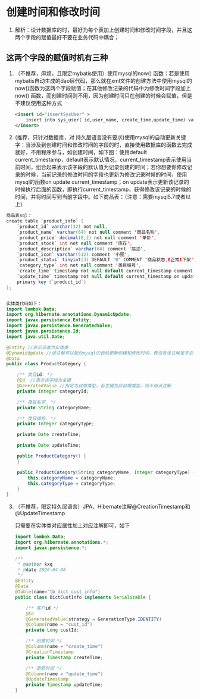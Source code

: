 # 创建时间和修改时间

1. 解析：设计数据库的时，最好为每个表加上创建时间和修改时间字段，并且这两个字段的赋值最好不要在业务代码中耦合；



## 这两个字段的赋值时机有三种

1. （不推荐，麻烦，且限定mybatis使用）使用mysql的now() 函数：若是使用mybatis自动生成的dao层代码，那么就在xml文件的创建方法中使用mysql的now()函数为这两个字段赋值；在其他修改记录的代码中为修改时间字段加上now() 函数，而创建时间则不用，因为创建时间只在创建的时候会赋值，但是不建议使用这种方式

   ```xml
   <insert id="insertSysUser" > 
       insert into sys_user( id,user_name, create_time,update_time) values( #{id},#{userName}, #{create_time}, now()) 
   </insert>
   ```

   

2.  (推荐，只针对数据库，对 持久层语言没有要求)使用mysql的自动更新关键字：当涉及到创建时间和修改时间的字段的时，直接使用数据库的函数去完成就好，不用程序参与，如创建时间，如下图：使用default current_timestamp，default表示默认情况，current_timestamp表示使用当前时间，组合起来表示该字段的默认值为记录创建的时间；若你想要你修改记录的时候，当前记录的修改时间的字段也更新为修改记录时候的时间，使用mysql的函数on update current_timestamp；on update表示更新该记录的时候执行后面的函数，即执行current_timestamp，获得修改该记录的时候的时间，并将时间写到当前字段中。如下商品表：（注意：需要mysql5.7或者以上）

   ```java
   商品表sql：
   create table `product_info` (
       `product_id` varchar(32) not null,
       `product_name` varchar(64) not null comment '商品名称',
       `product_price` decimal(8,2) not null comment '单价',
       `product_stock` int not null comment '库存',
       `product_description` varchar(64) comment '描述',
       `product_icon` varchar(512) comment '小图',
       `product_status` tinyint(3) DEFAULT '0' COMMENT '商品状态,0正常1下架',
       `category_type` int not null comment '类目编号',
       `create_time` timestamp not null default current_timestamp comment '创建时间',
       `update_time` timestamp not null default current_timestamp on update current_timestamp comment '修改时间',
       primary key (`product_id`)
   );
   
   
   实体类代码如下：
   import lombok.Data;
   import org.hibernate.annotations.DynamicUpdate;
   import javax.persistence.Entity;
   import javax.persistence.GeneratedValue;
   import javax.persistence.Id;
   import java.util.Date;
   
   @Entity //表示该类为实体类
   @DynamicUpdate //该注解可以配合mysql的自动更新创建和修改时间，若没有该注解是不会更新的
   @Data
   public class ProductCategory {
   
       /** 类目id. */
       @Id  //表示该字段为主键
       @GeneratedValue //指定为自增类型，若主键为非自增类型，则不用该注解
       private Integer categoryId;
   
       /** 类目名字. */
       private String categoryName;
   
       /** 类目编号. */
       private Integer categoryType;
   
       private Date createTime;
   
       private Date updateTime;
   
       public ProductCategory() {
       }
   
       public ProductCategory(String categoryName, Integer categoryType) {
           this.categoryName = categoryName;
           this.categoryType = categoryType;
       }
   }
   ```

   

3. （不推荐，限定持久层语言）JPA、Hibernate注解@CreationTimestamp和@UpdateTimestamp

   只需要在实体类对应属性加上对应注解即可，如下

   ```java
   import lombok.Data;
   import org.hibernate.annotations.*;
   import javax.persistence.*;
   
   /**
    * @author kxq
    * @date 2020-04-08
    */
   @Entity
   @Data
   @Table(name="tb_dict_cust_info")
   public class DictCustInfo implements Serializable {
   
       /** 客户id */
       @Id
       @GeneratedValue(strategy = GenerationType.IDENTITY)
       @Column(name = "cust_id")
       private Long custId;
   
       /** 创建时间 */
       @Column(name = "create_time")
       @CreationTimestamp
       private Timestamp createTime;
   
       /** 更新时间 */
       @Column(name = "update_time")
       @UpdateTimestamp
       private Timestamp updateTime;
   }
   ```

   



 
